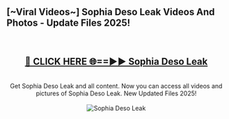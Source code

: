<h2>[~Viral Videos~] Sophia Deso Leak Videos And Photos - Update Files 2025!</h2>
<br>
<div align="center">
<h2><a href="https://top-ai-tools.click/QrbHav" rel="nofollow">🔴 CLICK HERE 🌐==►► Sophia Deso Leak</a></h2>
<br>
Get Sophia Deso Leak and all content. Now you can access all videos and pictures of Sophia Deso Leak. New Updated Files 2025!
<br>
<br>
<a href="https://top-ai-tools.click/QrbHav" rel="nofollow" data-target="animated-image.originalLink"><img src="https://i.ibb.co.com/WyWwxjT/player-gif2.gif" alt="Sophia Deso Leak" style="max-width: 100%; display: inline-block;" data-target="animated-image.originalImage"></a>
</div>
<br>